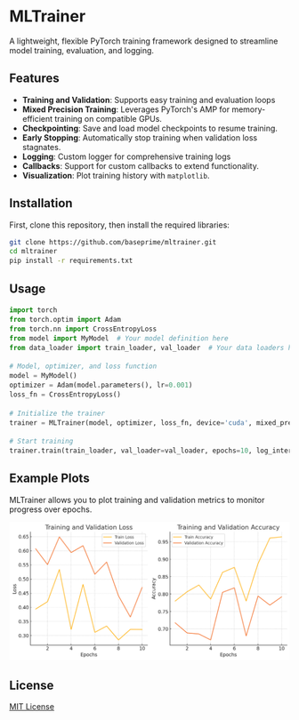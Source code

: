# MLTrainer

A lightweight, flexible PyTorch training framework designed to streamline model training, evaluation, and logging. 

## Features

- **Training and Validation**: Supports easy training and evaluation loops
- **Mixed Precision Training**: Leverages PyTorch's AMP for memory-efficient training on compatible GPUs.
- **Checkpointing**: Save and load model checkpoints to resume training. 
- **Early Stopping**: Automatically stop training when validation loss stagnates.
- **Logging**: Custom logger for comprehensive training logs
- **Callbacks**: Support for custom callbacks to extend functionality.
- **Visualization**: Plot training history with `matplotlib`.

## Installation

First, clone this repository, then install the required libraries:

```bash
git clone https://github.com/baseprime/mltrainer.git
cd mltrainer 
pip install -r requirements.txt
```

## Usage
```python
import torch
from torch.optim import Adam
from torch.nn import CrossEntropyLoss
from model import MyModel  # Your model definition here
from data_loader import train_loader, val_loader  # Your data loaders here

# Model, optimizer, and loss function
model = MyModel()
optimizer = Adam(model.parameters(), lr=0.001)
loss_fn = CrossEntropyLoss()

# Initialize the trainer 
trainer = MLTrainer(model, optimizer, loss_fn, device='cuda', mixed_precision=True)

# Start training
trainer.train(train_loader, val_loader=val_loader, epochs=10, log_interval=10, early_stopping_patience=3)
```

## Example Plots

MLTrainer allows you to plot training and validation metrics to monitor progress over epochs.

![Training and Validation Loss](example_plots.png)


## License

[MIT License](http://opensource.org/licenses/MIT)
